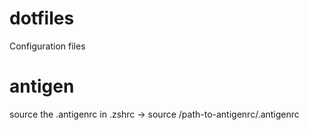 # dotfiles
Configuration files

# antigen
source the .antigenrc in .zshrc -> source /path-to-antigenrc/.antigenrc
